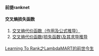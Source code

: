 #### 

#### 前提ranknet  

#### 交叉熵损失函数

1. [交叉熵代价函数（作用及公式推导）](http://blog.csdn.net/u014313009/article/details/51043064)
2. [交叉熵代价函数(损失函数)及其求导推导](http://blog.csdn.net/jasonzzj/article/details/52017438)

#### 

[Learning To Rank之LambdaMART的前世今生](http://blog.csdn.net/huagong_adu/article/details/40710305)
